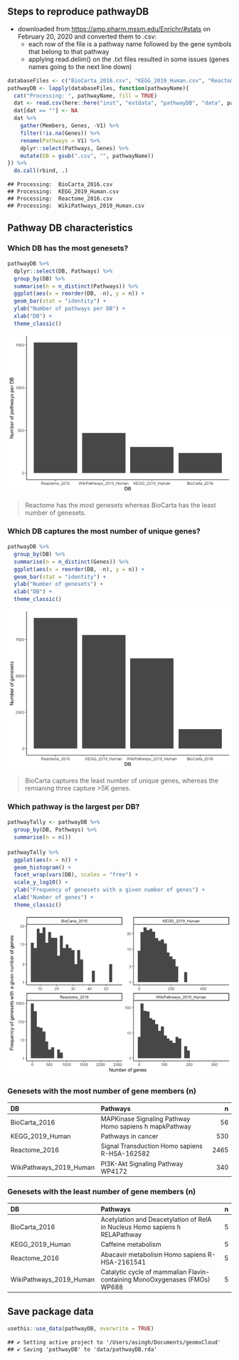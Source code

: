 
## Steps to reproduce pathwayDB

  - downloaded from <https://amp.pharm.mssm.edu/Enrichr/#stats> on
    February 20, 2020 and converted them to .csv:
      - each row of the file is a pathway name followed by the gene
        symbols that belong to that pathway
      - applying read.delim() on the .txt files resulted in some issues
        (genes names going to the next line down)

<!-- end list -->

``` r
databaseFiles <- c("BioCarta_2016.csv", "KEGG_2019_Human.csv", "Reactome_2016.csv", "WikiPathways_2019_Human.csv")
pathwayDB <- lapply(databaseFiles, function(pathwayName){
  cat("Processing: ", pathwayName, fill = TRUE)
  dat <- read.csv(here::here("inst", "extdata", "pathwayDB", "data", pathwayName), header = FALSE)
  dat[dat == ""] <- NA
  dat %>% 
    gather(Members, Genes, -V1) %>% 
    filter(!is.na(Genes)) %>% 
    rename(Pathways = V1) %>% 
    dplyr::select(Pathways, Genes) %>% 
    mutate(DB = gsub(".csv", "", pathwayName))
}) %>% 
  do.call(rbind, .)
```

    ## Processing:  BioCarta_2016.csv
    ## Processing:  KEGG_2019_Human.csv
    ## Processing:  Reactome_2016.csv
    ## Processing:  WikiPathways_2019_Human.csv

## Pathway DB characteristics

### Which DB has the most genesets?

``` r
pathwayDB %>% 
  dplyr::select(DB, Pathways) %>% 
  group_by(DB) %>% 
  summarise(n = n_distinct(Pathways)) %>% 
  ggplot(aes(x = reorder(DB, -n), y = n)) +
  geom_bar(stat = "identity") +
  ylab("Number of pathways per DB") +
  xlab("DB") +
  theme_classic()
```

![](pathways_files/figure-gfm/unnamed-chunk-2-1.png)<!-- -->

> Reactome has the most genesets whereas BioCarta has the least number
> of genesets.

### Which DB captures the most number of unique genes?

``` r
pathwayDB %>% 
  group_by(DB) %>% 
  summarise(n = n_distinct(Genes)) %>% 
  ggplot(aes(x = reorder(DB, -n), y = n)) +
  geom_bar(stat = "identity") +
  ylab("Number of genesets") +
  xlab("DB") +
  theme_classic()
```

![](pathways_files/figure-gfm/unnamed-chunk-3-1.png)<!-- -->

> BioCarta captures the least number of unique genes, whereas the
> remianing three capture \>5K genes.

### Which pathway is the largest per DB?

``` r
pathwayTally <- pathwayDB %>% 
  group_by(DB, Pathways) %>% 
  summarise(n = n())

pathwayTally %>% 
  ggplot(aes(x = n)) +
  geom_histogram() +
  facet_wrap(vars(DB), scales = "free") + 
  scale_y_log10() +
  ylab("Frequency of genesets with a given number of genes") +
  xlab("Number of genes") +
  theme_classic()
```

![](pathways_files/figure-gfm/unnamed-chunk-4-1.png)<!-- -->

### Genesets with the most number of gene members (n)

| DB                        | Pathways                                               |    n |
| :------------------------ | :----------------------------------------------------- | ---: |
| BioCarta\_2016            | MAPKinase Signaling Pathway Homo sapiens h mapkPathway |   56 |
| KEGG\_2019\_Human         | Pathways in cancer                                     |  530 |
| Reactome\_2016            | Signal Transduction Homo sapiens R-HSA-162582          | 2465 |
| WikiPathways\_2019\_Human | PI3K-Akt Signaling Pathway WP4172                      |  340 |

### Genesets with the least number of gene members (n)

| DB                        | Pathways                                                                    | n |
| :------------------------ | :-------------------------------------------------------------------------- | -: |
| BioCarta\_2016            | Acetylation and Deacetylation of RelA in Nucleus Homo sapiens h RELAPathway | 5 |
| KEGG\_2019\_Human         | Caffeine metabolism                                                         | 5 |
| Reactome\_2016            | Abacavir metabolism Homo sapiens R-HSA-2161541                              | 5 |
| WikiPathways\_2019\_Human | Catalytic cycle of mammalian Flavin-containing MonoOxygenases (FMOs) WP688  | 5 |

## Save package data

``` r
usethis::use_data(pathwayDB, overwrite = TRUE)
```

    ## ✔ Setting active project to '/Users/asingh/Documents/geomxCloud'
    ## ✔ Saving 'pathwayDB' to 'data/pathwayDB.rda'
